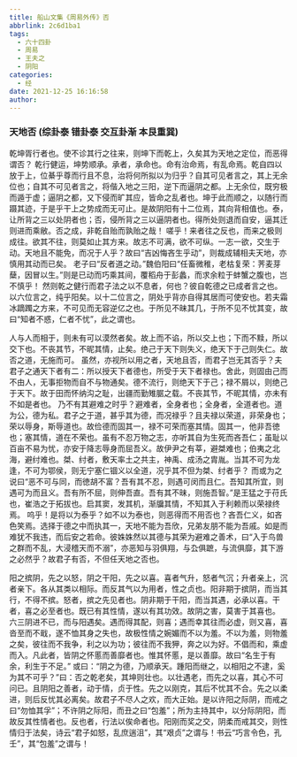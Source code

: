 ```yaml
---
title: 船山文集《周易外传》否
abbrlink: 2c6d1ba1
tags:
  - 六十四卦
  - 周易
  - 王夫之
  - 阴阳
categories:
  - 经
date: 2021-12-25 16:16:58
author:
---
```


### 天地否 (综卦泰 错卦泰 交互卦渐 本艮重巽)

乾坤胥行者也。使不诊其行之往来，则坤下而乾上，久矣其为天地之定位，而恶得谓否？
乾行健运，坤势顺承。承者，承命也。命有治命焉，有乱命焉。乾自四以放于上，位綦乎尊而行且不息，治将何所拟以为归乎？自其可见者言之，其上无余位也；自其不可见者言之，将偕入地之三阳，逆下而逼阴之都。上无余位，既穷极而遁于虚；逼阴之都，又下侵而旷其应，皆命之乱者也。坤于此而顺之，以随行而蹑其迹，于是乎干上之势成而无可止。是故阴阳有十二位焉，其向背相值也。泰，让所背之三以处阴者也；否，侵所背之三以逼阴者也。得所处则退而自安，逼其迁则进而乘敝。否之成，非乾自贻而孰贻之哉！
嗟乎！来者往之反也，而来之极则成往。欲其不往，则莫如止其方来。故志不可满，欲不可纵。一志一欲，交生于动。天地且不能免，而况于人乎？故曰“吉凶悔吝生乎动”，则裁成辅相夫天地，亦慎用其动而已矣。
老子曰“反者道之动。”魏伯阳曰“任畜微稚，老枯复荣：荠麦芽蘖，因冒以生。”则是已动而巧乘其间，覆稻舟于彭蠡，而求余粒于蚌蟹之腹也，岂不慎乎！
然则乾之健行而君子法之以不息者，何也？彼自乾德之已成者言之也。以六位言之，纯乎阳矣。以十二位言之，阴处乎背亦自得其居而可使安也。若夫霜冰蹢躅之方来，不可见而无容逆亿之也。于所见不昧其几，于所不见不忧其变，故曰“知者不惑，仁者不忧”，此之谓也。

人与人而相于，则未有可以漠然者矣。故上而不谄，所以交上也；下而不黩，所以交下也。不丧其节，不昵其情，止矣。绝己于天下则失义，绝天下于己则失仁。故否之道，无施而可。
虽然，亦视所以用之者，天地且否，而君子岂无其否乎？夫君子之通天下者有二：所以授天下者德也，所受于天下者禄也。舍此，则固由己而不由人，无事拒物而自不与物通矣。德不流行，则绝天下于己；禄不屑以，则绝己于天下。故于田而怀纳沟之耻，出疆而勤雉腒之载。不丧其节，不昵其情，亦未有不如是者也。
乃不有其避难之时乎？避难者，全身者也；全身者，全道者也。道为公，德为私。君子之于道，甚乎其为德，而况禄乎？且夫禄以荣道，非荣身也；荣以辱身，斯辱道也。故俭德而固其一，禄不可荣而塞其情。固其一，他非吾徳也；塞其情，道在不荣也。虽有不忍万物之志，亦听其自为生死而吝吾仁；虽耻以百亩不易为忧，亦安于降志辱身而屈吾义。故伊尹之有莘，避桀难也；伯夷之北海，避纣难也。桀、纣者，敷天率土之共主，神禹、成汤之胄胤。当其不可为龙逢，不可为鄂侯，则无宁塞仁锢义以全道，况乎其不但为桀、纣者乎？
而或为之说曰“恶不可与同，而徳胡不富？吾有其不忍，则遇可闵而且仁。吾知其所宜，则遇可为而且义。吾有所不屈，则伸吾直。吾有其不昧，则施吾智。”是王猛之于苻氏也，崔浩之于拓拔也。启其窦，发其机，渐牖其情，不知其入于利赖而以荣禄终焉。
呜乎！是将以为泰乎？如不以为泰也，则恶得而不用否也？吝吾仁义，如吝色笑焉。选择于德之中而执其一，天地不能为吾欣，兄弟友朋不能为吾戚。如是而难犹不我违，而后安之若命。彼姝姝然以其德与其荣为避难之善术，曰“入于鸟兽之群而不乱，大浸稽天而不溺”，亦恶知与羽俱翔，与厹俱蹠，与流俱靡，其下游之必然乎？故君子有否，不但任天地之否也。

阳之摈阴，先之以怒，阴之干阳，先之以喜。喜者气升，怒者气沉；升者亲上，沉者亲下。各从其类以相际。而反其气以为用者，性之贞也。阳非期于摈阴，而当其行，不得不摈。怒者，摈之先见者也。阴非期于干阳，而当其遇，必承以喜。干者，喜之必至者也。既已有其性情，遂以有其功效。故阴之害，莫害于其喜也。
六三阴进不已，而与阳遇矣。遇而得其配，则喜；遇而幸其往而必虚，则又喜，喜沓至而不戢，遂不恤其身之失也，故极性情之婉媚而不以为羞。不以为羞，则物羞之矣，彼往而不我争，利之以为功；彼往而不我狎，奔之以为好。不倡而和，乘虚而入。凡此者，皆阴之怀慝而善靡者也。惟其怀慝，是以善靡。故曰“名生于有余，利生于不足。”
或曰：“阴之为德，乃顺承天。踵阳而继之，以相阳之不逮，奚为其不可乎？”曰：否之乾老矣，其坤则壮也。以壮遇老，而先之以喜，其心不可问已。且阴阳之善者，动于情，贞于性。先之以刚克，其后不忧其不合。先之以柔进，则后反忧其必离矣。故君子不尽人之欢，而大正始。是以许阳之际阴，而戒之曰“勿恤其孚”；不许阴之际阳，而丑之曰“包羞”；所为主持其中，以分际阴阳，而故反其性情者也。反也者，行法以俟命者也。阳刚而奖之交，阴柔而戒其交，则性情归于法矣，诗云“君子如怒，乱庶遄沮”，其“艰贞”之谓与！书云“巧言令色，孔壬”，其“包羞”之谓与！





